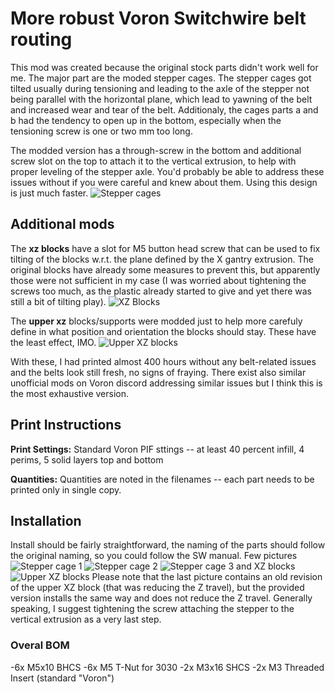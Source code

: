 # More robust Voron Switchwire belt routing

This mod was created because the original stock parts didn't work well for me. 
The major part are the moded stepper cages. The stepper cages got tilted usually 
during tensioning and leading to the axle of the stepper not being parallel 
with the horizontal plane, which lead to yawning of the belt and increased wear 
and tear of the belt. Additionaly, the cages parts a and b had the tendency 
to open up in the bottom,  especially when the tensioning screw is one or two mm too long.

The modded version has a through-screw in the bottom and additional screw slot
on the top to attach it to the vertical extrusion, to help with proper leveling
of the stepper axle. You'd probably be able to address these issues without
if you were careful and knew about them. Using this design is just much faster.
![Stepper cages](images/motor_cage.png)

## Additional mods ##

The **xz blocks** have a slot for M5 button head screw that can be used to fix
tilting of the blocks w.r.t. the plane defined by the X gantry extrusion.
The original blocks have already some measures to prevent this, but apparently
those were not sufficient in my case (I was worried about tightening the screws
too much, as the plastic already started to give and yet there was still a bit of
tilting play). 
![XZ Blocks](images/xz_blocks.png)


The **upper xz** blocks/supports were modded just to help more carefuly define
in what position and orientation the blocks should stay. These have the least effect, IMO.
![Upper XZ blocks](images/upper_xz.png)

With these, I had printed almost 400 hours without any belt-related issues and 
the belts look still fresh, no signs of fraying.
There exist also similar unofficial mods on Voron discord addressing similar issues
but I think this is the most exhaustive version.

## Print Instructions

**Print Settings:** Standard Voron PIF sttings -- at least 40 percent infill, 4 perims, 5 solid layers top and bottom

**Quantities:** Quantities are noted in the filenames -- each part needs to be printed only in single copy.

## Installation
Install should be fairly straightforward, the naming of the parts should follow the original naming,
so you could follow the SW manual.
Few pictures
![Stepper cage 1](images/install_cage_a.jpg)
![Stepper cage 2](images/install_cage_b.jpgg)
![Stepper cage 3 and XZ blocks](images/install_xz_blocks.jpg)
![Upper XZ blocks](images/install_upper_xz_blocks.jpg)
Please note that the last picture contains an old revision of the upper XZ block (that was
reducing the Z travel), but the provided version installs the same way and does not 
reduce the Z travel.
Generally speaking, I suggest tightening the screw attaching the stepper to the vertical extrusion
as a very last step. 

### Overal BOM
-6x M5x10 BHCS
-6x M5 T-Nut for 3030
-2x M3x16 SHCS
-2x M3 Threaded Insert (standard "Voron")

